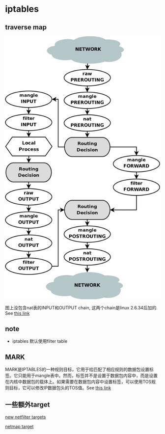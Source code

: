 # iptables

## traverse map

![traverse-map](tables_traverse.jpg)

图上没包含nat表的INPUT和OUTPUT chain, 这两个chain是linux 2.6.34后加的. See [this link](https://git.kernel.org/pub/scm/linux/kernel/git/torvalds/linux.git/commit/?id=c68cd6cc21eb329c47ff020ff7412bf58176984e)

## note

- iptables 默认使用filter table

## MARK

MARK是IPTABLES的一种规则目标，它用于给匹配了相应规则的数据包设置标签。它只能用于mangle表中。然而，标签并不是设置于数据包内容中，而是设置在内核中数据包的载体上。如果需要在数据包内容中设置标签，可以使用TOS规则目标，它可以修改IP数据包头的TOS值。See [this link](http://www.just4coding.com/blog/2016/12/23/iptables-mark-and-polices-based-route/)

## 一些额外target

[new netfilter targets](https://netfilter.org/documentation/HOWTO/netfilter-extensions-HOWTO-4.html)

[netmap target](https://www.frozentux.net/iptables-tutorial/chunkyhtml/x4492.html)
